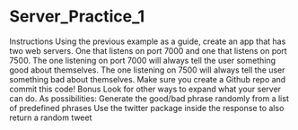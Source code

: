 # Server_Practice_1

Instructions
Using the previous example as a guide, create an app that has two web servers.
One that listens on port 7000 and one that listens on port 7500.
The one listening on port 7000 will always tell the user something good about themselves.
The one listening on 7500 will always tell the user something bad about themselves.
Make sure you create a Github repo and commit this code!
Bonus
Look for other ways to expand what your server can do. As possibilities:
Generate the good/bad phrase randomly from a list of predefined phrases
Use the twitter package inside the response to also return a random tweet